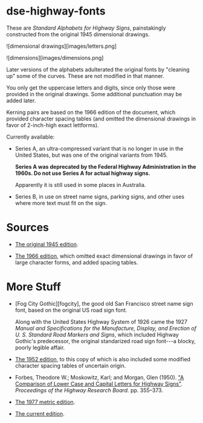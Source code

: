 # dse-highway-fonts

These are _Standard Alphabets for Highway Signs_, painstakingly
constructed from the original 1945 dimensional drawings.

![dimensional drawings][images/letters.png]

![dimensions][images/dimensions.png]

Later versions of the alphabets adulterated the original fonts by
"cleaning up" some of the curves.  These are not modified in that
manner.

You only get the uppercase letters and digits, since only those were
provided in the original drawings.  Some additional punctuation may be
added later.

Kerning pairs are based on the 1966 edition of the document, which
provided character spacing tables (and omitted the dimensional
drawings in favor of 2-inch-high exact lettforms).

Currently available:

-   Series A, an ultra-compressed variant that is no longer in use in
    the United States, but was one of the original variants from 1945.
    
    **Series A was deprecated by the Federal Highway Administration in
    the 1960s.  Do not use Series A for actual highway signs.**
    
    Apparently it is still used in some places in Australia.

-   Series B, in use on street name signs, parking signs, and other
    uses where more text must fit on the sign.

# Sources

-   [The original 1945 edition][1945].

-   [The 1966 edition][1966], which omitted exact dimensional drawings
    in favor of large character forms, and added spacing tables.
    
# More Stuff

-   [Fog City Gothic][fogcity], the good old San Francisco street name
    sign font, based on the original US road sign font.

    Along with the United States Highway System of 1926 came the 1927
    _Manual and Specifications for the Manufacture, Display, and
    Erection of U. S. Standard Road Markers and Signs_, which included
    Highway Gothic's predecessor, the original standarized road sign
    font---a blocky, poorly legible affair.

-   [The 1952 edition][1952], to this copy of which is also included
    some modified character spacing tables of uncertain origin.

-   Forbes, Theodore W.; Moskowitz, Karl; and Morgan, Glen (1950).
    ["A Comparison of Lower Case and Capital Letters for Highway Signs"][forbes1950].
    _Proceedings of the Highway Research Board._ pp. 355–373.

-   [The 1977 metric edition][1977].

-   [The current edition][current].

[current]: https://mutcd.fhwa.dot.gov/SHSe/Alphabets.pdf

[1977]: https://www.google.com/books/edition/Standard_Alphabets_for_Highway_Signs_and/cBWcvnGmBXEC?hl=en&gbpv=1&dq=standard+alphabets+for+highway+signs&printsec=frontcover

[1966]: https://archive.org/details/standard-alphabets-for-highway-signs-1966

[1945]: https://www.google.com/books/edition/Standard_Alphabets_for_Highway_Signs/zDsVm2p1tvgC?hl=en&gbpv=1&dq=standard+alphabets+for+highway+signs&printsec=frontcover

[forbes1950]: https://onlinepubs.trb.org/Onlinepubs/hrbproceedings/30/30-035.pdf

[1952]: https://books.google.com/books/about/Standard_Alphabets_for_Highway_Signs.html?id=mHksAQAAMAAJ

<!-- [2004]: https://mutcd.fhwa.dot.gov/ser-shs_millennium_eng.htm -->

<!-- [2009]: https://mutcd.fhwa.dot.gov/kno_2009r1r2.htm -->


